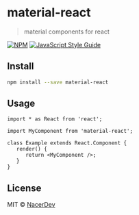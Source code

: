 # material-react

> material components for react

[![NPM](https://img.shields.io/npm/v/material-react.svg)](https://www.npmjs.com/package/material-react) [![JavaScript Style Guide](https://img.shields.io/badge/code_style-standard-brightgreen.svg)](https://standardjs.com)

## Install

```bash
npm install --save material-react
```

## Usage

```tsx
import * as React from 'react';

import MyComponent from 'material-react';

class Example extends React.Component {
   render() {
      return <MyComponent />;
   }
}
```

## License

MIT © [NacerDev](https://github.com/NacerDev)
